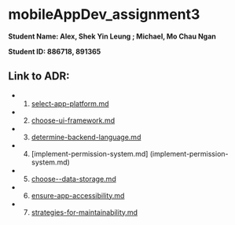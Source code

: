 # mobileAppDev_assignment3

**Student Name: Alex, Shek Yin Leung ; Michael, Mo Chau Ngan**

**Student ID: 886718, 891365**

## Link to ADR:
- 1. [select-app-platform.md ](select-app-platform.md)
- 2. [choose-ui-framework.md](choose-ui-framework.md)
- 3. [determine-backend-language.md](determine-backend-language.md)
- 4. [implement-permission-system.md] (implement-permission-system.md)
- 5. [choose--data-storage.md](choose-data-storage.md)
- 6. [ensure-app-accessibility.md](ensure-app-accessibility.md)
 - 7. [strategies-for-maintainability.md](strategies-for-maintainability.md)
